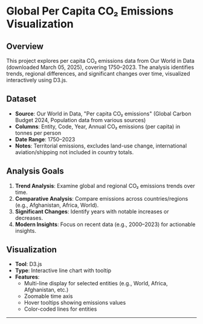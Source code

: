 # Global Per Capita CO₂ Emissions Visualization

## Overview
This project explores per capita CO₂ emissions data from Our World in Data (downloaded March 05, 2025), covering 1750–2023. The analysis identifies trends, regional differences, and significant changes over time, visualized interactively using D3.js.

## Dataset
- **Source**: Our World in Data, "Per capita CO₂ emissions" (Global Carbon Budget 2024, Population data from various sources)
- **Columns**: Entity, Code, Year, Annual CO₂ emissions (per capita) in tonnes per person
- **Date Range**: 1750–2023
- **Notes**: Territorial emissions, excludes land-use change, international aviation/shipping not included in country totals.

## Analysis Goals
1. **Trend Analysis**: Examine global and regional CO₂ emissions trends over time.
2. **Comparative Analysis**: Compare emissions across countries/regions (e.g., Afghanistan, Africa, World).
3. **Significant Changes**: Identify years with notable increases or decreases.
4. **Modern Insights**: Focus on recent data (e.g., 2000–2023) for actionable insights.

## Visualization
- **Tool**: D3.js
- **Type**: Interactive line chart with tooltip
- **Features**:
  - Multi-line display for selected entities (e.g., World, Africa, Afghanistan, etc.)
  - Zoomable time axis
  - Hover tooltips showing emissions values
  - Color-coded lines for entities
---
